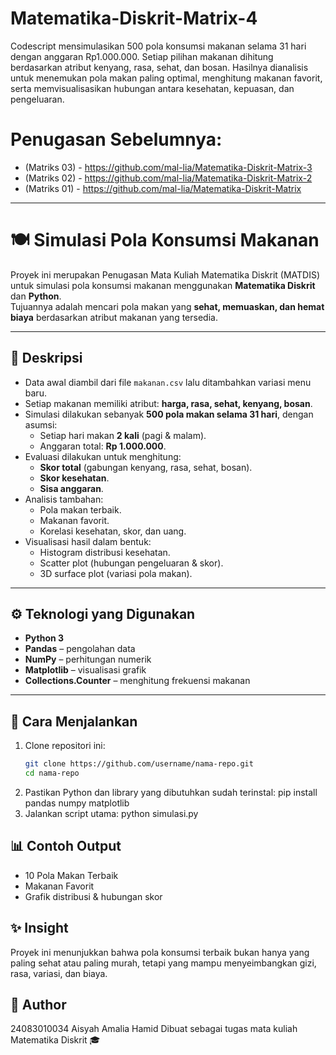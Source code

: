 # Matematika-Diskrit-Matrix-4
Codescript mensimulasikan 500 pola konsumsi makanan selama 31 hari dengan anggaran Rp1.000.000. Setiap pilihan makanan dihitung berdasarkan atribut kenyang, rasa, sehat, dan bosan. Hasilnya dianalisis untuk menemukan pola makan paling optimal, menghitung makanan favorit, serta memvisualisasikan hubungan antara kesehatan, kepuasan, dan pengeluaran.

# Penugasan Sebelumnya:
* (Matriks 03) - https://github.com/mal-lia/Matematika-Diskrit-Matrix-3
* (Matriks 02) - https://github.com/mal-lia/Matematika-Diskrit-Matrix-2
* (Matriks 01) - https://github.com/mal-lia/Matematika-Diskrit-Matrix

---

# 🍽️ Simulasi Pola Konsumsi Makanan
Proyek ini merupakan Penugasan Mata Kuliah Matematika Diskrit (MATDIS) untuk simulasi pola konsumsi makanan menggunakan **Matematika Diskrit** dan **Python**.  
Tujuannya adalah mencari pola makan yang **sehat, memuaskan, dan hemat biaya** berdasarkan atribut makanan yang tersedia.

---

## 📌 Deskripsi
- Data awal diambil dari file `makanan.csv` lalu ditambahkan variasi menu baru.
- Setiap makanan memiliki atribut: **harga, rasa, sehat, kenyang, bosan**.
- Simulasi dilakukan sebanyak **500 pola makan selama 31 hari**, dengan asumsi:
  - Setiap hari makan **2 kali** (pagi & malam).
  - Anggaran total: **Rp 1.000.000**.
- Evaluasi dilakukan untuk menghitung:
  - **Skor total** (gabungan kenyang, rasa, sehat, bosan).
  - **Skor kesehatan**.
  - **Sisa anggaran**.
- Analisis tambahan:
  - Pola makan terbaik.
  - Makanan favorit.
  - Korelasi kesehatan, skor, dan uang.
- Visualisasi hasil dalam bentuk:
  - Histogram distribusi kesehatan.
  - Scatter plot (hubungan pengeluaran & skor).
  - 3D surface plot (variasi pola makan).

---

## ⚙️ Teknologi yang Digunakan
- **Python 3**
- **Pandas** – pengolahan data
- **NumPy** – perhitungan numerik
- **Matplotlib** – visualisasi grafik
- **Collections.Counter** – menghitung frekuensi makanan

---

## 🚀 Cara Menjalankan
1. Clone repositori ini:
   ```bash
   git clone https://github.com/username/nama-repo.git
   cd nama-repo
2. Pastikan Python dan library yang dibutuhkan sudah terinstal:
pip install pandas numpy matplotlib
3. Jalankan script utama:
python simulasi.py

## 📊 Contoh Output
* 10 Pola Makan Terbaik
* Makanan Favorit
* Grafik distribusi & hubungan skor

## ✨ Insight
Proyek ini menunjukkan bahwa pola konsumsi terbaik bukan hanya yang paling sehat atau paling murah, tetapi yang mampu menyeimbangkan gizi, rasa, variasi, dan biaya.

## 👤 Author
24083010034
Aisyah Amalia Hamid
Dibuat sebagai tugas mata kuliah Matematika Diskrit 🎓
